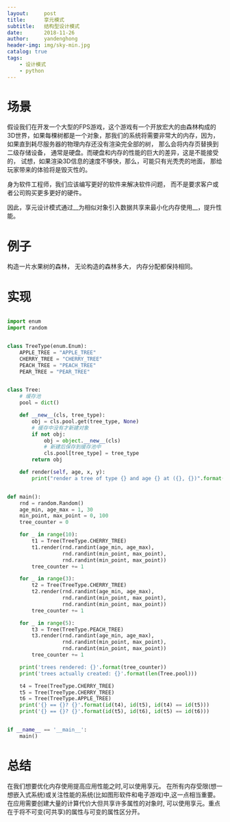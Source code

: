 ```yaml
---
layout:     post
title:      享元模式
subtitle:   结构型设计模式
date:       2018-11-26
author:     yandenghong
header-img: img/sky-min.jpg
catalog: true
tags:
    - 设计模式
    - python
---
```


# 场景

假设我们在开发一个大型的FPS游戏，这个游戏有一个开放宏大的由森林构成的3D世界，如果每棵树都是一个对象，那我们的系统将需要非常大的内存，因为，
如果直到耗尽服务器的物理内存还没有渲染完全部的树， 那么会将内存页替换到二级存储设备， 通常是硬盘。而硬盘和内存的性能的巨大的差异，这是不能接受的，
试想，如果渲染3D信息的速度不够快，那么，可能只有光秃秃的地面， 那给玩家带来的体验将是毁灭性的。

身为软件工程师，我们应该编写更好的软件来解决软件问题， 而不是要求客户或者公司购买更多更好的硬件。

因此，享元设计模式通过__为相似对象引入数据共享来最小化内存使用__，提升性能。


# 例子

构造一片水果树的森林， 无论构造的森林多大， 内存分配都保持相同。

# 实现

```python

import enum
import random


class TreeType(enum.Enum):
    APPLE_TREE = "APPLE_TREE"
    CHERRY_TREE = "CHERRY_TREE"
    PEACH_TREE = "PEACH_TREE"
    PEAR_TREE = "PEAR_TREE"


class Tree:
    # 缓存池
    pool = dict()

    def __new__(cls, tree_type):
        obj = cls.pool.get(tree_type, None)
        # 缓存中没有才新建对象
        if not obj:
            obj = object.__new__(cls)
            # 新建后保存到缓存池中
            cls.pool[tree_type] = tree_type
        return obj

    def render(self, age, x, y):
        print("render a tree of type {} and age {} at ({}, {})".format(self.tree_type, age, x, y))


def main():
    rnd = random.Random()
    age_min, age_max = 1, 30
    min_point, max_point = 0, 100
    tree_counter = 0

    for _ in range(10):
        t1 = Tree(TreeType.CHERRY_TREE)
        t1.render(rnd.randint(age_min, age_max),
                  rnd.randint(min_point, max_point),
                  rnd.randint(min_point, max_point))
        tree_counter += 1

    for _ in range(3):
        t2 = Tree(TreeType.CHERRY_TREE)
        t2.render(rnd.randint(age_min, age_max),
                  rnd.randint(min_point, max_point),
                  rnd.randint(min_point, max_point))
        tree_counter += 1

    for _ in range(5):
        t3 = Tree(TreeType.PEACH_TREE)
        t3.render(rnd.randint(age_min, age_max),
                  rnd.randint(min_point, max_point),
                  rnd.randint(min_point, max_point))
        tree_counter += 1

    print('trees rendered: {}'.format(tree_counter))
    print('trees actually created: {}'.format(len(Tree.pool)))

    t4 = Tree(TreeType.CHERRY_TREE)
    t5 = Tree(TreeType.CHERRY_TREE)
    t6 = Tree(TreeType.APPLE_TREE)
    print('{} == {}? {}'.format(id(t4), id(t5), id(t4) == id(t5)))
    print('{} == {}? {}'.format(id(t5), id(t6), id(t5) == id(t6)))


if __name__ == '__main__':
    main()
```

# 总结

在我们想要优化内存使用提高应用性能之时,可以使用享元。
在所有内存受限(想一想嵌入式系统)或关注性能的系统(比如图形软件和电子游戏)中,这一点相当重要。在应用需要创建大量的计算代价大但共享许多属性的对象时,
可以使用享元。重点在于将不可变(可共享)的属性与可变的属性区分开。

